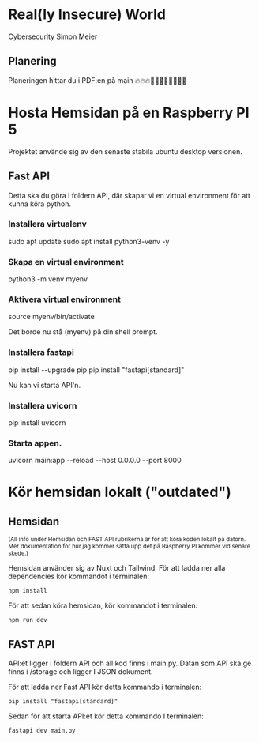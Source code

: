 # Real(ly Insecure) World

Cybersecurity Simon Meier

## Planering

Planeringen hittar du i PDF:en på main 🔥🔥🔥🦅🦅🦅🦅🗽🗽🗽🗽


# Hosta Hemsidan på en Raspberry PI 5

Projektet använde sig av den senaste stabila ubuntu desktop versionen. 

## Fast API

Detta ska du göra i foldern API, där skapar vi en virtual environment för att kunna köra python.


### Installera virtualenv
sudo apt update
sudo apt install python3-venv -y

### Skapa en virtual environment
python3 -m venv myenv

### Aktivera virtual environment
source myenv/bin/activate

Det borde nu stå (myenv) på din shell prompt.

### Installera fastapi

pip install --upgrade pip 
pip install "fastapi[standard]" 

Nu kan vi starta API'n.

### Installera uvicorn
pip install uvicorn

### Starta appen.
uvicorn main:app --reload --host 0.0.0.0 --port 8000






# Kör hemsidan lokalt ("outdated")

## Hemsidan
<sub>(All info under Hemsidan och FAST API rubrikerna är för att köra koden lokalt på datorn. Mer dokumentation för hur jag kommer sätta upp det på Raspberry PI kommer vid senare skede.)</sub>

Hemsidan använder sig av Nuxt och Tailwind. För att ladda ner alla dependencies kör kommandot i terminalen:

```
npm install
```

För att sedan köra hemsidan, kör kommandot i terminalen:

```
npm run dev
```

## FAST API

API:et ligger i foldern API och all kod finns i main.py. Datan som API ska ge finns i /storage och ligger I JSON dokument. 

För att ladda ner Fast API kör detta kommando i terminalen:

```
pip install "fastapi[standard]"
```

Sedan för att starta API:et kör detta kommando I terminalen:

```
fastapi dev main.py
```





